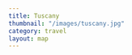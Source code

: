 ```yaml
---
title: Tuscany
thumbnail: "/images/tuscany.jpg"
category: travel
layout: map
---
```

<link rel="stylesheet" type="text/css" href="sass/style.css">
<script type="text/javascript" src="https://maps.googleapis.com/maps/api/js?key=AIzaSyBjiDtJdMbIB54fTQAPJV7bljadWrv0Jww"></script>
<script type="text/javascript" src="assets/js/map.js"></script>
<div id="map-canvas"/>
